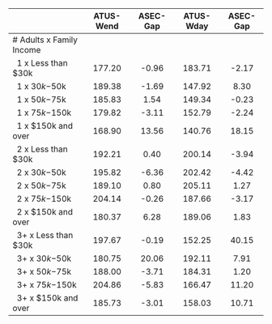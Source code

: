 
|                      |    ATUS-Wend |     ASEC-Gap |    ATUS-Wday |     ASEC-Gap |
| -------------------- | :----------: | :----------: | :----------: | :----------: |
| # Adults x Family Income |              |              |              |              |
| &nbsp;&nbsp;1 x Less than $30k |       177.20 |        -0.96 |       183.71 |        -2.17 |
| &nbsp;&nbsp;1 x $30k-$50k |       189.38 |        -1.69 |       147.92 |         8.30 |
| &nbsp;&nbsp;1 x $50k-$75k |       185.83 |         1.54 |       149.34 |        -0.23 |
| &nbsp;&nbsp;1 x $75k-$150k |       179.82 |        -3.11 |       152.79 |        -2.24 |
| &nbsp;&nbsp;1 x $150k and over |       168.90 |        13.56 |       140.76 |        18.15 |
| &nbsp;&nbsp;2 x Less than $30k |       192.21 |         0.40 |       200.14 |        -3.94 |
| &nbsp;&nbsp;2 x $30k-$50k |       195.82 |        -6.36 |       202.42 |        -4.42 |
| &nbsp;&nbsp;2 x $50k-$75k |       189.10 |         0.80 |       205.11 |         1.27 |
| &nbsp;&nbsp;2 x $75k-$150k |       204.14 |        -0.26 |       187.66 |        -3.17 |
| &nbsp;&nbsp;2 x $150k and over |       180.37 |         6.28 |       189.06 |         1.83 |
| &nbsp;&nbsp;3+ x Less than $30k |       197.67 |        -0.19 |       152.25 |        40.15 |
| &nbsp;&nbsp;3+ x $30k-$50k |       180.75 |        20.06 |       192.11 |         7.91 |
| &nbsp;&nbsp;3+ x $50k-$75k |       188.00 |        -3.71 |       184.31 |         1.20 |
| &nbsp;&nbsp;3+ x $75k-$150k |       204.86 |        -5.83 |       166.47 |        11.20 |
| &nbsp;&nbsp;3+ x $150k and over |       185.73 |        -3.01 |       158.03 |        10.71 |


